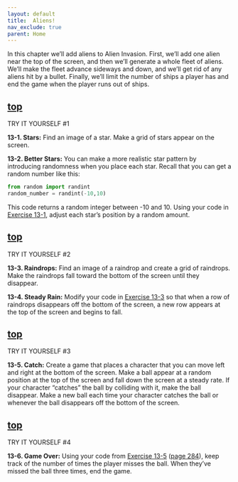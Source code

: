 ```yaml
---
layout: default
title:  Aliens!
nav_exclude: true
parent: Home
---
```


In this chapter we’ll add aliens to Alien Invasion. First, we’ll add one
alien near the top of the screen, and then we’ll generate a whole fleet
of aliens. We’ll make the fleet advance sideways and down, and we’ll get
rid of any aliens hit by a bullet. Finally, we’ll limit the number of
ships a player has and end the game when the player runs out of ships.




<span id="page_276"></span>
## [top](#top)

TRY IT YOURSELF #1

<span id="ch13exe1"></span>**13-1. Stars:** Find an image of a star.
Make a grid of stars appear on the screen.

<span id="ch13exe2"></span>**13-2. Better Stars:** You can make a more
realistic star pattern by introducing randomness when you place each
star. Recall that you can get a random number like this:

``` python
from random import randint
random_number = randint(-10,10)
```

This code returns a random integer between -10 and 10. Using your code
in [Exercise 13-1](../chapter_13/tiy.md), adjust each star&rsquo;s position by a
random amount.

## [top](#top)

TRY IT YOURSELF #2

<span id="ch13exe3"></span>**13-3. Raindrops:** Find an image of a
raindrop and create a grid of raindrops. Make the raindrops fall toward
the bottom of the screen until they disappear.

<span id="ch13exe4"></span>**13-4. Steady Rain:** Modify your code in
[Exercise 13-3](../chapter_13/tiy.md) so that when a row of raindrops
disappears off the bottom of the screen, a new row appears at the top of
the screen and begins to fall.

## [top](#top)

TRY IT YOURSELF #3

<span id="ch13exe5"></span>**13-5. Catch:** Create a game that places a
character that you can move left and right at the bottom of the screen.
Make a ball appear at a random position at the top of the screen and
fall down the screen at a steady rate. If your character &ldquo;catches&rdquo; the
ball by colliding with it, make the ball disappear. Make a new ball each
time your character catches the ball or whenever the ball disappears off
the bottom of the screen.



<span id="page_290"></span>
## [top](#top)

TRY IT YOURSELF #4

<span id="ch13exe6"></span>**13-6. Game Over:** Using your code from
[Exercise 13-5](../chapter_13/tiy.md) ([page 284](../chapter_13/tiy.md)),
keep track of the number of times the player misses the ball. When
they&rsquo;ve missed the ball three times, end the game.

